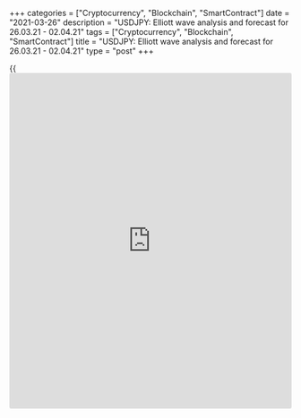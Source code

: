 +++
categories = ["Cryptocurrency", "Blockchain", "SmartContract"]
date = "2021-03-26"
description = "USDJPY: Elliott wave analysis and forecast for 26.03.21 - 02.04.21"
tags = ["Cryptocurrency", "Blockchain", "SmartContract"]
title = "USDJPY: Elliott wave analysis and forecast for 26.03.21 - 02.04.21"
type = "post"
+++

{{<iframe id="large-banner" src="https://www.bounty.group/#slide=27.0" width="100%" height="600" scrolling="no" style="border: 0px solid rgb(216, 221, 230); border-radius: 3px;">}}

2021-03-26

2021-03-26

USDJPY: Elliott wave analysis and forecast for 26.03.21 – 02.04.21Alex
Geuta

 **Main scenario:** consider long positions from corrections above the
level of 108.37 with a target of 111.72 – 114.00.

 **Alternative scenario:** breakout and consolidation below the level of
108.37 will allow the pair to continue declining to the levels of 107.10
– 106.58.

 **Analysis:** Daily TM: apparently, a descending correction of larger
degree finished forming as wave B, and wave С started developing, with
the first wave (1) of С forming inside.

On the H4 time frame, the third wave of smaller degree 3 of (1) is
developing, with wave iii of 3 forming inside. Apparently, the wave (i)
of iii has formed and correction (ii) of iii is completed on the H1 time
frame. If the presumption is correct, the pair will continue to rise to
the levels of 111.72 – 114.00 in wave (iii) of iii. The level of 108.37
is critical in this scenario as the breakout will enable the pair to
continue declining to the levels of 107.10 – 106.58.

* * *

* * *



## Price chart of USDJPY in real time mode

The content of this article reflects the author’s opinion and does not
necessarily reflect the official position of LiteForex. The material
published on this page is provided for informational purposes only and
should not be considered as the provision of investment advice for the
purposes of Directive 2004/39/EC.

Rate this article:

{{value}}

( {{count}} {{title}} )